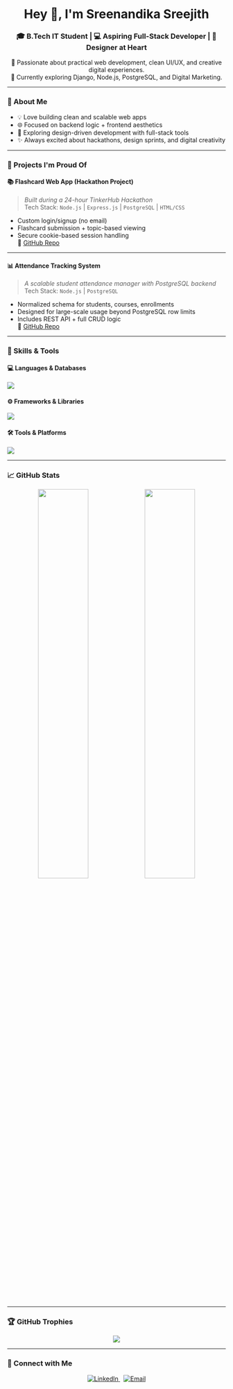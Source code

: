 <h1 align="center">Hey 👋, I'm Sreenandika Sreejith</h1>
<h3 align="center">🎓 B.Tech IT Student | 💻 Aspiring Full-Stack Developer | 🎨 Designer at Heart</h3>

<p align="center">
  🚀 Passionate about practical web development, clean UI/UX, and creative digital experiences.
  <br>
  🌱 Currently exploring Django, Node.js, PostgreSQL, and Digital Marketing.
</p>

---

### 🧠 About Me
- 💡 Love building clean and scalable web apps  
- 🌐 Focused on backend logic + frontend aesthetics  
- 👀 Exploring design-driven development with full-stack tools  
- ✨ Always excited about hackathons, design sprints, and digital creativity

---

### 🚀 Projects I'm Proud Of

#### 📚 Flashcard Web App (Hackathon Project)
> _Built during a 24-hour TinkerHub Hackathon_  
Tech Stack: `Node.js` | `Express.js` | `PostgreSQL` | `HTML/CSS`  
- Custom login/signup (no email)
- Flashcard submission + topic-based viewing  
- Secure cookie-based session handling  
🔗 [GitHub Repo](https://github.com/Sreenandika/Flashcard.git)

---

#### 📊 Attendance Tracking System
> _A scalable student attendance manager with PostgreSQL backend_  
Tech Stack: `Node.js` | `PostgreSQL`  
- Normalized schema for students, courses, enrollments  
- Designed for large-scale usage beyond PostgreSQL row limits  
- Includes REST API + full CRUD logic  
🔗 [GitHub Repo](https://github.com/Sreenandika/Attendance-Tracker.git)

---

### 🎯 Skills & Tools

#### 💻 Languages & Databases
<p>
  <img src="https://skillicons.dev/icons?i=c,cpp,python,html,css,js,sql" />
</p>

#### ⚙️ Frameworks & Libraries
<p>
  <img src="https://skillicons.dev/icons?i=c,c++,python,django,nodejs,express" />
</p>

#### 🛠 Tools & Platforms
<p>
  <img src="https://skillicons.dev/icons?i=postgres,mysql,figma,git,github,vscode" />
</p>

---

### 📈 GitHub Stats

<p align="center">
  <img src="https://github-readme-stats.vercel.app/api?username=your-github-username&show_icons=true&theme=tokyonight" width="48%" />
  <img src="https://github-readme-streak-stats.herokuapp.com?user=your-github-username&theme=tokyonight" width="48%" />
</p>

---

### 🏆 GitHub Trophies

<p align="center">
  <img src="https://github-profile-trophy.vercel.app/?username=your-github-username&theme=gruvbox&no-frame=true&column=7&margin-w=5" />
</p>

---

### 🔗 Connect with Me

<p align="center">
  <a href="https://linkedin.com/in/sreenandika-sreejith" target="_blank">
    <img alt="LinkedIn" src="https://img.shields.io/badge/LinkedIn-blue?style=for-the-badge&logo=linkedin" />
  </a>
  &nbsp;
  <a href="mailto:sreenandika.sreejith@gmail.com">
    <img alt="Email" src="https://img.shields.io/badge/Gmail-red?style=for-the-badge&logo=gmail&logoColor=white" />
  </a>
</p>





